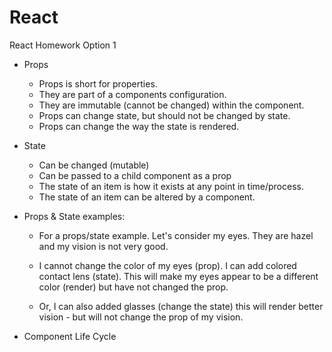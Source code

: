 # React
React Homework Option 1


- Props
  - Props is short for properties.
  - They are part of a components configuration.
  - They are immutable (cannot be changed) within the component.
  - Props can change state, but should not be changed by state.
  - Props can change the way the state is rendered.

- State
  - Can be changed (mutable)
  - Can be passed to a child component as a prop
  - The state of an item is how it exists at any point in time/process.
  - The state of an item can be altered by a component.


- Props & State examples:

  - For a props/state example.  Let's consider my eyes.  They are hazel and my vision is not very good.

  - I cannot change the color of my eyes (prop).  I can add colored contact lens (state).  This will make my eyes appear to be a different color (render) but have not changed the prop.

  - Or, I can also added glasses (change the state) this will render better vision - but will not change the prop of my vision.
  


- Component Life Cycle



